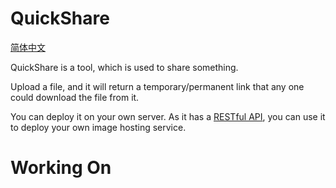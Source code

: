 # QuickShare

[简体中文](./doc/README-zh-CN.md)

QuickShare is a tool, which is used to share something.

Upload a file, and it will return a
temporary/permanent link
that any one could download the file from it.

You can deploy it on your own server.
As it has a [RESTful API](./doc/api.md),
you can use it to deploy your own image hosting service.

# Working On

